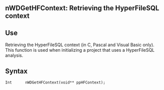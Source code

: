 
## nWDGetHFContext: Retrieving the HyperFileSQL context
			



<a name="NOTE1"></a>
<a name="NOTE1_1"></a>


## Use
<a name="use_ELTTEXTE000066"></a>
Retrieving the HyperFileSQL context (in C, Pascal and Visual Basic only). This function is used when initializing a project that uses a HyperFileSQL analysis.

<a name="NOTE2"></a>
<a name="NOTE2_1"></a>


## Syntax
<a name="syntax_ELTTEXTE000090"></a>

```wl
Int      nWDGetHFContext(void** ppHFContext);
```



